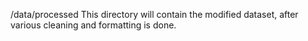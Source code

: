 /data/processed
This directory will contain the modified dataset, after various cleaning and formatting is done.
